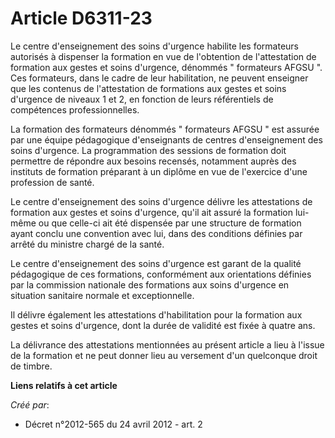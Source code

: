# Article D6311-23

Le centre d'enseignement des soins d'urgence habilite les formateurs autorisés à dispenser la formation en vue de l'obtention
de l'attestation de formation aux gestes et soins d'urgence, dénommés " formateurs AFGSU ". Ces formateurs, dans le cadre de
leur habilitation, ne peuvent enseigner que les contenus de l'attestation de formations aux gestes et soins d'urgence de
niveaux 1 et 2, en fonction de leurs référentiels de compétences professionnelles. 

La formation des formateurs dénommés " formateurs AFGSU " est assurée par une équipe pédagogique d'enseignants de centres
d'enseignement des soins d'urgence. La programmation des sessions de formation doit permettre de répondre aux besoins
recensés, notamment auprès des instituts de formation préparant à un diplôme en vue de l'exercice d'une profession de santé. 

Le centre d'enseignement des soins d'urgence délivre les attestations de formation aux gestes et soins d'urgence, qu'il ait
assuré la formation lui-même ou que celle-ci ait été dispensée par une structure de formation ayant conclu une convention
avec lui, dans des conditions définies par arrêté du ministre chargé de la santé. 

Le centre d'enseignement des soins d'urgence est garant de la qualité pédagogique de ces formations, conformément aux
orientations définies par la commission nationale des formations aux soins d'urgence en situation sanitaire normale et
exceptionnelle. 

Il délivre également les attestations d'habilitation pour la formation aux gestes et soins d'urgence, dont la durée de
validité est fixée à quatre ans. 

La délivrance des attestations mentionnées au présent article a lieu à l'issue de la formation et ne peut donner lieu au
versement d'un quelconque droit de timbre.

**Liens relatifs à cet article**

_Créé par_:

  - Décret n°2012-565 du 24 avril 2012 - art. 2
